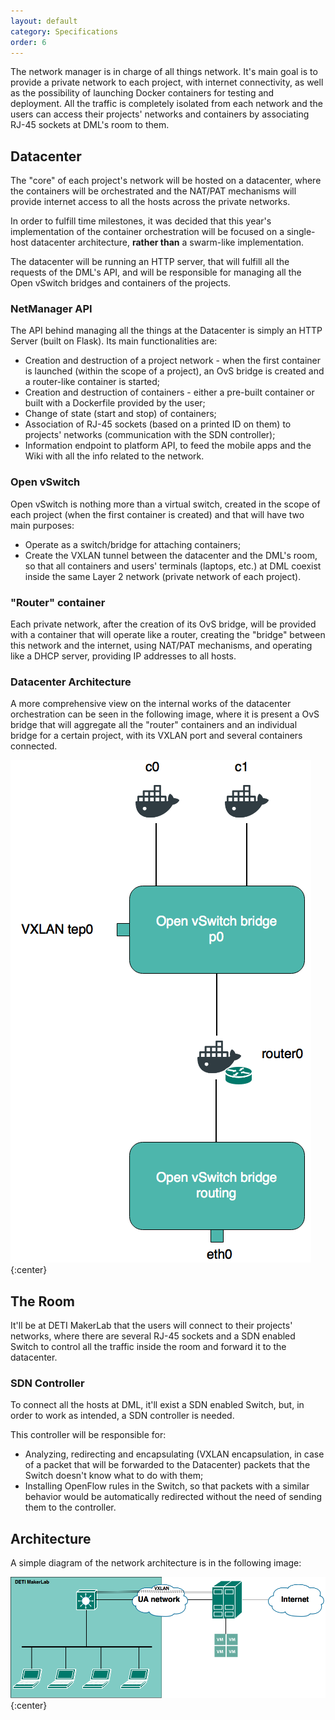 ```yaml
---
layout: default
category: Specifications
order: 6
---
```


The network manager is in charge of all things network. It's main goal is to 
provide a private network to each project, with internet connectivity, 
as well as the possibility of launching Docker containers for testing 
and deployment. All the traffic is completely isolated from each network 
and the users can access their projects' networks and containers by associating 
RJ-45 sockets at DML's room to them.

## Datacenter

The "core" of each project's network will be hosted on a datacenter, where 
the containers will be orchestrated and the NAT/PAT mechanisms will provide 
internet access to all the hosts across the private networks.

In order to fulfill time milestones, it was decided that this year's 
implementation of the container orchestration will be focused on a single-host 
datacenter architecture, **rather than** a swarm-like implementation.

The datacenter will be running an HTTP server, that will fulfill all 
the requests of the DML's API, and will be responsible for managing all 
the Open vSwitch bridges and containers of the projects.

### NetManager API

The API behind managing all the things at the Datacenter is simply an 
HTTP Server (built on Flask). Its main functionalities are:

*   Creation and destruction of a project network - when the first container 
is launched (within the scope of a project), an OvS bridge is created and 
a router-like container is started;
*   Creation and destruction of containers - either a pre-built container or 
built with a Dockerfile provided by the user;
*   Change of state (start and stop) of containers;
*   Association of RJ-45 sockets (based on a printed ID on them) to projects' 
networks (communication with the SDN controller);
*   Information endpoint to platform API, to feed the mobile apps and the Wiki
with all the info related to the network.

### Open vSwitch

Open vSwitch is nothing more than a virtual switch, created in the scope of 
each project (when the first container is created) and that will have two
main purposes:

*   Operate as a switch/bridge for attaching containers;
*   Create the VXLAN tunnel between the datacenter and the DML's room, so that 
all containers and users' terminals (laptops, etc.) at DML coexist inside the 
same Layer 2 network (private network of each project).

### "Router" container

Each private network, after the creation of its OvS bridge, will be provided 
with a container that will operate like a router, creating the "bridge" between 
this network and the internet, using NAT/PAT mechanisms, and operating like 
a DHCP server, providing IP addresses to all hosts.

### Datacenter Architecture

A more comprehensive view on the internal works of the datacenter orchestration 
can be seen in the following image, where it is present a OvS bridge that will 
aggregate all the "router" containers and an individual bridge for a certain 
project, with its VXLAN port and several containers connected.

![](../../images/specifications/datacenter-architecture.png)
{:center}

## The Room

It'll be at DETI MakerLab that the users will connect to their projects' 
networks, where there are several RJ-45 sockets and a SDN enabled Switch to 
control all the traffic inside the room and forward it to the datacenter.

### SDN Controller

To connect all the hosts at DML, it'll exist a SDN enabled Switch, but, 
in order to work as intended, a SDN controller is needed. 

This controller will be responsible for:

*   Analyzing, redirecting and encapsulating (VXLAN encapsulation, in case of 
a packet that will be forwarded to the Datacenter) packets that the Switch 
doesn't know what to do with them;
*   Installing OpenFlow rules in the Switch, so that packets with a similar 
behavior would be automatically redirected without the need of sending them 
to the controller.

## Architecture

A simple diagram of the network architecture is in the following image:

![](../../images/specifications/network-architecture.png)
{:center}
